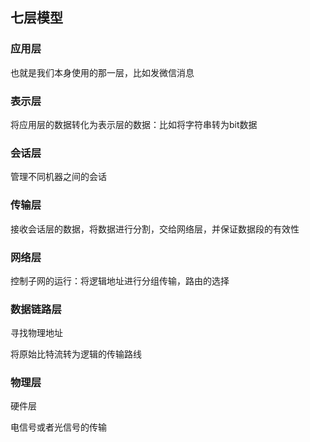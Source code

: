## 七层模型

### 应用层

也就是我们本身使用的那一层，比如发微信消息

### 表示层

将应用层的数据转化为表示层的数据：比如将字符串转为bit数据

### 会话层

管理不同机器之间的会话 

### 传输层

接收会话层的数据，将数据进行分割，交给网络层，并保证数据段的有效性

### 网络层

控制子网的运行：将逻辑地址进行分组传输，路由的选择

### 数据链路层

寻找物理地址

将原始比特流转为逻辑的传输路线

### 物理层

硬件层

电信号或者光信号的传输




